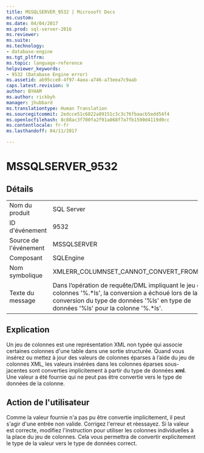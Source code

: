 ```yaml
---
title: MSSQLSERVER_9532 | Microsoft Docs
ms.custom: 
ms.date: 04/04/2017
ms.prod: sql-server-2016
ms.reviewer: 
ms.suite: 
ms.technology:
- database-engine
ms.tgt_pltfrm: 
ms.topic: language-reference
helpviewer_keywords:
- 9532 (Database Engine error)
ms.assetid: ab95cce8-4f97-4aea-a746-a73eea7c9aab
caps.latest.revision: 9
author: BYHAM
ms.author: rickbyh
manager: jhubbard
ms.translationtype: Human Translation
ms.sourcegitcommit: 2edcce51c6822a89151c3c3c76fbaacb5edd54f4
ms.openlocfilehash: 8c88ac3f700fa2f91a868f7a7fb1590d4119d0cc
ms.contentlocale: fr-fr
ms.lasthandoff: 04/11/2017

---
```

# <a name="mssqlserver9532"></a>MSSQLSERVER_9532
  
## <a name="details"></a>Détails  
  
|||  
|-|-|  
|Nom du produit|SQL Server|  
|ID d'événement|9532|  
|Source de l'événement|MSSQLSERVER|  
|Composant|SQLEngine|  
|Nom symbolique|XMLERR_COLUMNSET_CANNOT_CONVERT_FROM_TO|  
|Texte du message|Dans l’opération de requête/DML impliquant le jeu de colonnes '%.*ls', la conversion a échoué lors de la conversion du type de données '%ls' en type de données '%ls' pour la colonne '%.\*ls'.|  
  
## <a name="explanation"></a>Explication  
Un jeu de colonnes est une représentation XML non typée qui associe certaines colonnes d'une table dans une sortie structurée. Quand vous insérez ou mettez à jour des valeurs de colonnes éparses à l’aide du jeu de colonnes XML, les valeurs insérées dans les colonnes éparses sous-jacentes sont converties implicitement à partir du type de données **xml**. Une valeur a été fournie qui ne peut pas être convertie vers le type de données de la colonne.  
  
## <a name="user-action"></a>Action de l'utilisateur  
Comme la valeur fournie n'a pas pu être convertie implicitement, il peut s'agir d'une entrée non valide. Corrigez l'erreur et réessayez. Si la valeur est correcte, modifiez l'instruction pour utiliser les colonnes individuelles à la place du jeu de colonnes. Cela vous permettra de convertir explicitement le type de la valeur vers le type de données correct.  
  

